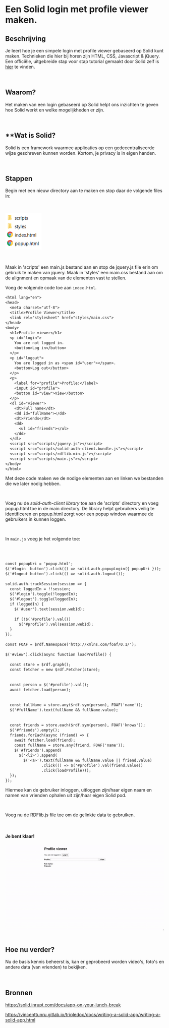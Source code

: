 # Een Solid login met profile viewer maken.

## **Beschrijving**
Je leert hoe je een simpele login met profile viewer gebaseerd op Solid kunt maken.
Technieken die hier bij horen zijn HTML, CSS, Javascript & jQuery.
Een officiële, uitgebreide stap voor stap tutorial gemaakt door Solid zelf is [hier](https://solid.inrupt.com/docs/app-on-your-lunch-break) te vinden.

&nbsp;

## **Waarom?**
Het maken van een login gebaseerd op Solid helpt ons inzichten te geven hoe Solid werkt en welke mogelijkheden er zijn.


&nbsp;

## **Wat is Solid?
Solid is een framework waarmee applicaties op een gedecentraliseerde wijze geschreven kunnen worden. Kortom, je privacy is in eigen handen.

&nbsp;

## **Stappen**
Begin met een nieuw directory aan te maken en stop daar de volgende files in:

&nbsp;

![alt text](readme_assets/directory.png)

&nbsp;

Maak in 'scripts' een main.js bestand aan en stop de jquery.js file erin om gebruik te maken van jquery.
Maak in 'styles' een main.css bestand aan om de alignment en opmaak van de elementen vast te stellen.
&nbsp;

Voeg de volgende code toe aan ```index.html```.
```<!doctype html>
<html lang="en">
<head>
  <meta charset="utf-8">
  <title>Profile Viewer</title>
  <link rel="stylesheet" href="styles/main.css">
</head>
<body>
  <h1>Profile viewer</h1>
  <p id="login">
    You are not logged in.
    <button>Log in</button>
  </p>
  <p id="logout">
    You are logged in as <span id="user"></span>.
    <button>Log out</button>
  </p>
  <p>
    <label for="profile">Profile:</label>
    <input id="profile">
    <button id="view">View</button>
  </p>
  <dl id="viewer">
    <dt>Full name</dt>
    <dd id="fullName"></dd>
    <dt>Friends</dt>
    <dd>
      <ul id="friends"></ul>
    </dd>
  </dl>
  <script src="scripts/jquery.js"></script>
  <script src="scripts/solid-auth-client.bundle.js"></script>
  <script src="scripts/rdflib.min.js"></script>
  <script src="scripts/main.js"></script>
</body>
</html>
```
Met deze code maken we de nodige elementen aan en linken we bestanden die we later nodig hebben.

&nbsp;

Voeg nu de *solid-auth-client library* toe aan de 'scripts' directory en voeg popup.html toe in de main directory.
De library helpt gebruikers veilig te identificeren en popup.html zorgt voor een popup window waarmee de gebruikers in kunnen loggen.

&nbsp;

In ```main.js``` voeg je het volgende toe:

```



const popupUri = 'popup.html';
$('#login  button').click(() => solid.auth.popupLogin({ popupUri }));
$('#logout button').click(() => solid.auth.logout());

solid.auth.trackSession(session => {
  const loggedIn = !!session;
  $('#login').toggle(!loggedIn);
  $('#logout').toggle(loggedIn);
  if (loggedIn) {
    $('#user').text(session.webId);

    if (!$('#profile').val())
      $('#profile').val(session.webId);
  }
});

const FOAF = $rdf.Namespace('http://xmlns.com/foaf/0.1/');

$('#view').click(async function loadProfile() {

  const store = $rdf.graph();
  const fetcher = new $rdf.Fetcher(store);


  const person = $('#profile').val();
  await fetcher.load(person);


  const fullName = store.any($rdf.sym(person), FOAF('name'));
  $('#fullName').text(fullName && fullName.value);


  const friends = store.each($rdf.sym(person), FOAF('knows'));
  $('#friends').empty();
  friends.forEach(async (friend) => {
    await fetcher.load(friend);
    const fullName = store.any(friend, FOAF('name'));
    $('#friends').append(
      $('<li>').append(
        $('<a>').text(fullName && fullName.value || friend.value)
                .click(() => $('#profile').val(friend.value))
                .click(loadProfile)));
  });
});

```
Hiermee kan de gebruiker inloggen, uitloggen zijn/haar eigen naam en namen van vrienden ophalen uit zijn/haar eigen Solid pod.

&nbsp;

Voeg nu de RDFlib.js file toe om de gelinkte data te gebruiken.

&nbsp;

#### Je bent klaar!
![image info](readme_assets/result.gif)
&nbsp;

## **Hoe nu verder?**
Nu de basis kennis beheerst is, kan er geprobeerd worden video's, foto's en andere data (van vrienden) te bekijken.

&nbsp;

## Bronnen
https://solid.inrupt.com/docs/app-on-your-lunch-break


https://vincenttunru.gitlab.io/tripledoc/docs/writing-a-solid-app/writing-a-solid-app.html
